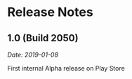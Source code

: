 # Release Notes

## 1.0 (Build 2050)

_Date: 2019-01-08_

First internal Alpha release on Play Store
